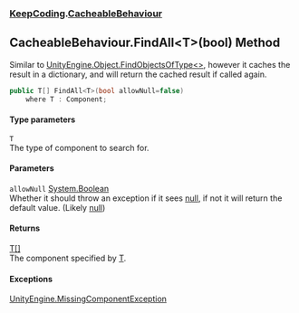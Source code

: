 ### [KeepCoding](KeepCoding.md 'KeepCoding').[CacheableBehaviour](KeepCoding_CacheableBehaviour.md 'KeepCoding.CacheableBehaviour')
## CacheableBehaviour.FindAll&lt;T&gt;(bool) Method
Similar to [UnityEngine.Object.FindObjectsOfType&lt;&gt;](https://docs.microsoft.com/en-us/dotnet/api/UnityEngine.Object.FindObjectsOfType--1 'UnityEngine.Object.FindObjectsOfType``1'), however it caches the result in a dictionary, and will return the cached result if called again.  
```csharp
public T[] FindAll<T>(bool allowNull=false)
    where T : Component;
```
#### Type parameters
<a name='KeepCoding_CacheableBehaviour_FindAll_T_(bool)_T'></a>
`T`  
The type of component to search for.
  
#### Parameters
<a name='KeepCoding_CacheableBehaviour_FindAll_T_(bool)_allowNull'></a>
`allowNull` [System.Boolean](https://docs.microsoft.com/en-us/dotnet/api/System.Boolean 'System.Boolean')  
Whether it should throw an exception if it sees [null](https://docs.microsoft.com/en-us/dotnet/csharp/language-reference/keywords/null 'https://docs.microsoft.com/en-us/dotnet/csharp/language-reference/keywords/null'), if not it will return the default value. (Likely [null](https://docs.microsoft.com/en-us/dotnet/csharp/language-reference/keywords/null 'https://docs.microsoft.com/en-us/dotnet/csharp/language-reference/keywords/null'))
  
#### Returns
[T](KeepCoding_CacheableBehaviour_FindAll_T_(bool).md#KeepCoding_CacheableBehaviour_FindAll_T_(bool)_T 'KeepCoding.CacheableBehaviour.FindAll&lt;T&gt;(bool).T')[[]](https://docs.microsoft.com/en-us/dotnet/api/System.Array 'System.Array')  
The component specified by [T](KeepCoding_CacheableBehaviour_FindAll_T_(bool).md#KeepCoding_CacheableBehaviour_FindAll_T_(bool)_T 'KeepCoding.CacheableBehaviour.FindAll&lt;T&gt;(bool).T').
#### Exceptions
[UnityEngine.MissingComponentException](https://docs.microsoft.com/en-us/dotnet/api/UnityEngine.MissingComponentException 'UnityEngine.MissingComponentException')  
